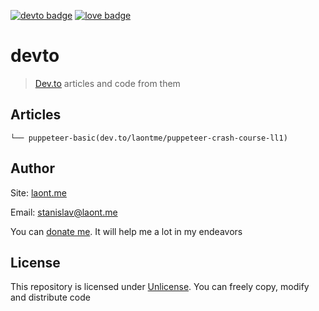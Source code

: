 [![devto badge](https://img.shields.io/badge/dev.to-laontme-010101?style=for-the-badge)](https://dev.to/laontme)
[![love badge](https://img.shields.io/badge/made_with-❤-ff3053?style=for-the-badge)](https://laont.me/)

# devto

> [Dev.to](https://dev.to/laontme) articles and code from them

## Articles

```
└── puppeteer-basic(dev.to/laontme/puppeteer-crash-course-ll1)
```

## Author
Site: [laont.me](https://laont.me)

Email: [stanislav@laont.me](mailto:stanislav@laont.me)

You can [donate me](https://capu.st/laontme). It will help me a lot in my endeavors

## License
This repository is licensed under [Unlicense](/LICENSE.md). You can freely copy, modify and distribute code